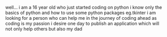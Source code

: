 well... i am a 16 year old who just started coding on python
i know only the basics of python and how to use some python packages eg.tkinter
i am looking for a person who can help me in the journey of coding ahead as coding is my passion
i desire one day to publish an application which will not only help others but also my dad


<!---
Mox-m/Mox-m is a ✨ special ✨ repository because its `README.md` (this file) appears on your GitHub profile.
You can click the Preview link to take a look at your changes.
--->
